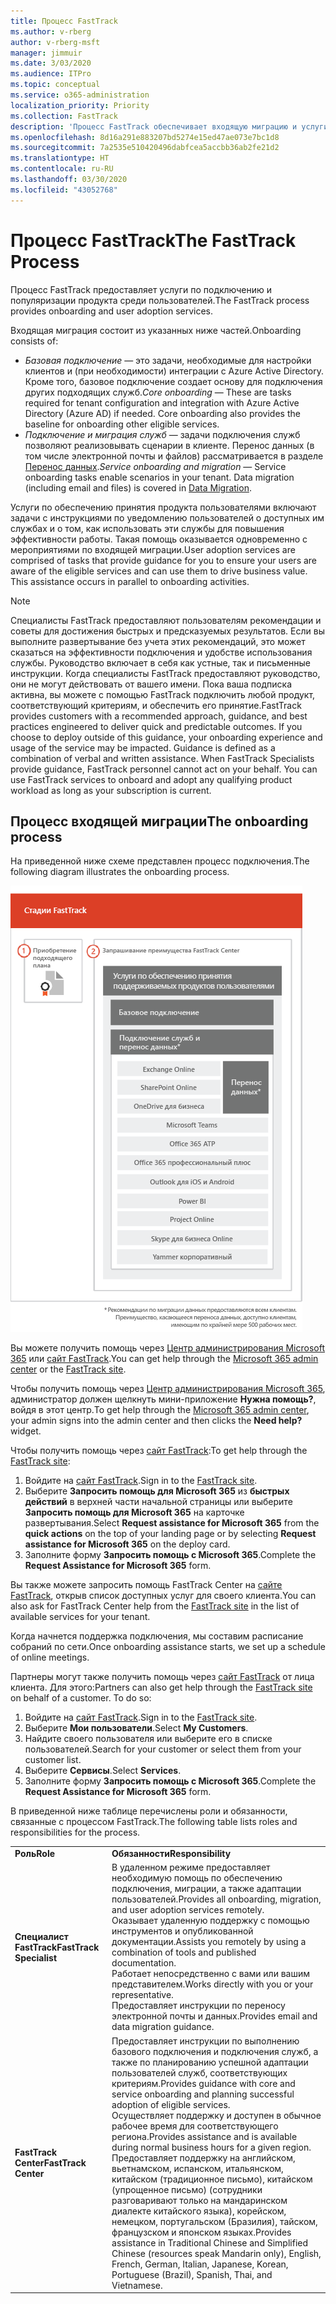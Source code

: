 ```yaml
---
title: Процесс FastTrack
ms.author: v-rberg
author: v-rberg-msft
manager: jimmuir
ms.date: 3/03/2020
ms.audience: ITPro
ms.topic: conceptual
ms.service: o365-administration
localization_priority: Priority
ms.collection: FastTrack
description: 'Процесс FastTrack обеспечивает входящую миграцию и услуги по популяризации продукта среди пользователей. '
ms.openlocfilehash: 8d16a291e883207bd5274e15ed47ae073e7bc1d8
ms.sourcegitcommit: 7a2535e510420496dabfcea5accbb36ab2fe21d2
ms.translationtype: HT
ms.contentlocale: ru-RU
ms.lasthandoff: 03/30/2020
ms.locfileid: "43052768"
---
```

# <a name="the-fasttrack-process"></a><span data-ttu-id="ce9ea-103">Процесс FastTrack</span><span class="sxs-lookup"><span data-stu-id="ce9ea-103">The FastTrack Process</span></span>

<span data-ttu-id="ce9ea-104">Процесс FastTrack предоставляет услуги по подключению и популяризации продукта среди пользователей.</span><span class="sxs-lookup"><span data-stu-id="ce9ea-104">The FastTrack process provides onboarding and user adoption services.</span></span> 
  
<span data-ttu-id="ce9ea-105">Входящая миграция состоит из указанных ниже частей.</span><span class="sxs-lookup"><span data-stu-id="ce9ea-105">Onboarding consists of:</span></span>
  
- <span data-ttu-id="ce9ea-p101">*Базовая подключение* — это задачи, необходимые для настройки клиентов и (при необходимости) интеграции с Azure Active Directory. Кроме того, базовое подключение создает основу для подключения других подходящих служб.</span><span class="sxs-lookup"><span data-stu-id="ce9ea-p101">*Core onboarding* — These are tasks required for tenant configuration and integration with Azure Active Directory (Azure AD) if needed. Core onboarding also provides the baseline for onboarding other eligible services.</span></span> 
- <span data-ttu-id="ce9ea-p102">*Подключение и миграция служб* — задачи подключения служб позволяют реализовывать сценарии в клиенте. Перенос данных (в том числе электронной почты и файлов) рассматривается в разделе [Перенос данных](O365-data-migration.md).</span><span class="sxs-lookup"><span data-stu-id="ce9ea-p102">*Service onboarding and migration* — Service onboarding tasks enable scenarios in your tenant. Data migration (including email and files) is covered in [Data Migration](O365-data-migration.md).</span></span> 
    
<span data-ttu-id="ce9ea-p103">Услуги по обеспечению принятия продукта пользователями включают задачи с инструкциями по уведомлению пользователей о доступных им службах и о том, как использовать эти службы для повышения эффективности работы. Такая помощь оказывается одновременно с мероприятиями по входящей миграции.</span><span class="sxs-lookup"><span data-stu-id="ce9ea-p103">User adoption services are comprised of tasks that provide guidance for you to ensure your users are aware of the eligible services and can use them to drive business value. This assistance occurs in parallel to onboarding activities.</span></span>
  
> [!NOTE]
> <span data-ttu-id="ce9ea-p104">Специалисты FastTrack предоставляют пользователям рекомендации и советы для достижения быстрых и предсказуемых результатов. Если вы выполните развертывание без учета этих рекомендаций, это может сказаться на эффективности подключения и удобстве использования службы. Руководство включает в себя как устные, так и письменные инструкции. Когда специалисты FastTrack предоставляют руководство, они не могут действовать от вашего имени. Пока ваша подписка активна, вы можете с помощью FastTrack подключить любой продукт, соответствующий критериям, и обеспечить его принятие.</span><span class="sxs-lookup"><span data-stu-id="ce9ea-p104">FastTrack provides customers with a recommended approach, guidance, and best practices engineered to deliver quick and predictable outcomes. If you choose to deploy outside of this guidance, your onboarding experience and usage of the service may be impacted. Guidance is defined as a combination of verbal and written assistance. When FastTrack Specialists provide guidance, FastTrack personnel cannot act on your behalf. You can use FastTrack services to onboard and adopt any qualifying product workload as long as your subscription is current.</span></span> 
  
## <a name="the-onboarding-process"></a><span data-ttu-id="ce9ea-117">Процесс входящей миграции</span><span class="sxs-lookup"><span data-stu-id="ce9ea-117">The onboarding process</span></span>

<span data-ttu-id="ce9ea-118">На приведенной ниже схеме представлен процесс подключения.</span><span class="sxs-lookup"><span data-stu-id="ce9ea-118">The following diagram illustrates the onboarding process.</span></span>
  
![График использования преимущества подключения](media/O365-Onboarding-Timeline.png)
  
<span data-ttu-id="ce9ea-120">Вы можете получить помощь через [Центр администрирования Microsoft 365](https://go.microsoft.com/fwlink/?linkid=2032704) или [сайт FastTrack](https://go.microsoft.com/fwlink/?linkid=780698).</span><span class="sxs-lookup"><span data-stu-id="ce9ea-120">You can get help through the [Microsoft 365 admin center](https://go.microsoft.com/fwlink/?linkid=2032704) or the [FastTrack site](https://go.microsoft.com/fwlink/?linkid=780698).</span></span> 

<span data-ttu-id="ce9ea-121">Чтобы получить помощь через [Центр администрирования Microsoft 365](https://go.microsoft.com/fwlink/?linkid=2032704), администратор должен щелкнуть мини-приложение **Нужна помощь?**, войдя в этот центр.</span><span class="sxs-lookup"><span data-stu-id="ce9ea-121">To get help through the [Microsoft 365 admin center](https://go.microsoft.com/fwlink/?linkid=2032704), your admin signs into the admin center and then clicks the **Need help?** widget.</span></span> 

<span data-ttu-id="ce9ea-122">Чтобы получить помощь через [сайт FastTrack](https://go.microsoft.com/fwlink/?linkid=780698):</span><span class="sxs-lookup"><span data-stu-id="ce9ea-122">To get help through the [FastTrack site](https://go.microsoft.com/fwlink/?linkid=780698):</span></span> 
1.    <span data-ttu-id="ce9ea-123">Войдите на [сайт FastTrack](https://go.microsoft.com/fwlink/?linkid=780698).</span><span class="sxs-lookup"><span data-stu-id="ce9ea-123">Sign in to the [FastTrack site](https://go.microsoft.com/fwlink/?linkid=780698).</span></span> 
2.    <span data-ttu-id="ce9ea-124">Выберите **Запросить помощь для Microsoft 365** из **быстрых действий** в верхней части начальной страницы или выберите **Запросить помощь для Microsoft 365** на карточке развертывания.</span><span class="sxs-lookup"><span data-stu-id="ce9ea-124">Select **Request assistance for Microsoft 365** from the **quick actions** on the top of your landing page or by selecting **Request assistance for Microsoft 365** on the deploy card.</span></span>
3.    <span data-ttu-id="ce9ea-125">Заполните форму **Запросить помощь с Microsoft 365**.</span><span class="sxs-lookup"><span data-stu-id="ce9ea-125">Complete the **Request Assistance for Microsoft 365** form.</span></span> 
  
 <span data-ttu-id="ce9ea-126">Вы также можете запросить помощь FastTrack Center на [сайте FastTrack](https://go.microsoft.com/fwlink/?linkid=780698), открыв список доступных услуг для своего клиента.</span><span class="sxs-lookup"><span data-stu-id="ce9ea-126">You can also ask for FastTrack Center help from the [FastTrack site](https://go.microsoft.com/fwlink/?linkid=780698) in the list of available services for your tenant.</span></span> 
    
 <span data-ttu-id="ce9ea-127">Когда начнется поддержка подключения, мы составим расписание собраний по сети.</span><span class="sxs-lookup"><span data-stu-id="ce9ea-127">Once onboarding assistance starts, we set up a schedule of online meetings.</span></span>
    
<span data-ttu-id="ce9ea-p105">Партнеры могут также получить помощь через [сайт FastTrack](https://go.microsoft.com/fwlink/?linkid=780698) от лица клиента. Для этого:</span><span class="sxs-lookup"><span data-stu-id="ce9ea-p105">Partners can also get help through the [FastTrack site](https://go.microsoft.com/fwlink/?linkid=780698) on behalf of a customer. To do so:</span></span>
1.    <span data-ttu-id="ce9ea-130">Войдите на [сайт FastTrack](https://go.microsoft.com/fwlink/?linkid=780698).</span><span class="sxs-lookup"><span data-stu-id="ce9ea-130">Sign in to the [FastTrack site](https://go.microsoft.com/fwlink/?linkid=780698).</span></span> 
2.    <span data-ttu-id="ce9ea-131">Выберите **Мои пользователи**.</span><span class="sxs-lookup"><span data-stu-id="ce9ea-131">Select **My Customers**.</span></span>
3.    <span data-ttu-id="ce9ea-132">Найдите своего пользователя или выберите его в списке пользователей.</span><span class="sxs-lookup"><span data-stu-id="ce9ea-132">Search for your customer or select them from your customer list.</span></span>
4.    <span data-ttu-id="ce9ea-133">Выберите **Сервисы**.</span><span class="sxs-lookup"><span data-stu-id="ce9ea-133">Select **Services**.</span></span>
5.    <span data-ttu-id="ce9ea-134">Заполните форму **Запросить помощь с Microsoft 365**.</span><span class="sxs-lookup"><span data-stu-id="ce9ea-134">Complete the **Request Assistance for Microsoft 365** form.</span></span> 

<span data-ttu-id="ce9ea-135">В приведенной ниже таблице перечислены роли и обязанности, связанные с процессом FastTrack.</span><span class="sxs-lookup"><span data-stu-id="ce9ea-135">The following table lists roles and responsibilities for the process.</span></span>
    
|||
|:-----|:-----|
|<span data-ttu-id="ce9ea-136">**Роль**</span><span class="sxs-lookup"><span data-stu-id="ce9ea-136">**Role**</span></span> <br/> |<span data-ttu-id="ce9ea-137">**Обязанности**</span><span class="sxs-lookup"><span data-stu-id="ce9ea-137">**Responsibility**</span></span> <br/> |
|<span data-ttu-id="ce9ea-138">**Специалист FastTrack**</span><span class="sxs-lookup"><span data-stu-id="ce9ea-138">**FastTrack Specialist**</span></span> <br/> |<span data-ttu-id="ce9ea-139">В удаленном режиме предоставляет необходимую помощь по обеспечению подключения, миграции, а также адаптации пользователей.</span><span class="sxs-lookup"><span data-stu-id="ce9ea-139">Provides all onboarding, migration, and user adoption services remotely.</span></span>  <br/> <span data-ttu-id="ce9ea-140">Оказывает удаленную поддержку с помощью инструментов и опубликованной документации.</span><span class="sxs-lookup"><span data-stu-id="ce9ea-140">Assists you remotely by using a combination of tools and published documentation.</span></span> <br/> <span data-ttu-id="ce9ea-141">Работает непосредственно с вами или вашим представителем.</span><span class="sxs-lookup"><span data-stu-id="ce9ea-141">Works directly with you or your representative.</span></span> <br/> <span data-ttu-id="ce9ea-142">Предоставляет инструкции по переносу электронной почты и данных.</span><span class="sxs-lookup"><span data-stu-id="ce9ea-142">Provides email and data migration guidance.</span></span>|
|<span data-ttu-id="ce9ea-143">**FastTrack Center**</span><span class="sxs-lookup"><span data-stu-id="ce9ea-143">**FastTrack Center**</span></span>  <br/> |<span data-ttu-id="ce9ea-144">Предоставляет инструкции по выполнению базового подключения и подключения служб, а также по планированию успешной адаптации пользователей служб, соответствующих критериям.</span><span class="sxs-lookup"><span data-stu-id="ce9ea-144">Provides guidance with core and service onboarding and planning successful adoption of eligible services.</span></span>  <br/> <span data-ttu-id="ce9ea-145">Осуществляет поддержку и доступен в обычное рабочее время для соответствующего региона.</span><span class="sxs-lookup"><span data-stu-id="ce9ea-145">Provides assistance and is available during normal business hours for a given region.</span></span> <br/> <span data-ttu-id="ce9ea-146">Предоставляет поддержку на английском, вьетнамском, испанском, итальянском, китайском (традиционное письмо), китайском (упрощенное письмо) (сотрудники разговаривают только на мандаринском диалекте китайского языка), корейском, немецком, португальском (Бразилия), тайском, французском и японском языках.</span><span class="sxs-lookup"><span data-stu-id="ce9ea-146">Provides assistance in Traditional Chinese and Simplified Chinese (resources speak Mandarin only), English, French, German, Italian, Japanese, Korean, Portuguese (Brazil), Spanish, Thai, and Vietnamese.</span></span>|
